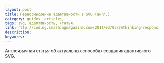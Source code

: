 ```yaml
---
layout: post
title: Переосмысление адаптивности в SVG (англ.)
category: guides, articles, 
tags: svg, адаптивность, статья, 
link: http://coding.smashingmagazine.com/2014/03/05/rethinking-responsive-svg/
description: 
keywords: 
---
```


<p>Англоязычная статья об актуальных способах создания адаптивного SVG.</p>
